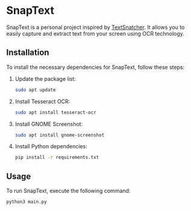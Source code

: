# SnapText

SnapText is a personal project inspired by [TextSnatcher](https://github.com/RajSolai/TextSnatcher). It allows you to easily capture and extract text from your screen using OCR technology.

## Installation

To install the necessary dependencies for SnapText, follow these steps:

1. Update the package list:

   ```bash
   sudo apt update
   ```

2. Install Tesseract OCR:

   ```bash
   sudo apt install tesseract-ocr
   ```

3. Install GNOME Screenshot:

   ```bash
   sudo apt install gnome-screenshot
   ```

4. Install Python dependencies:
   ```bash
   pip install -r requirements.txt
   ```

## Usage

To run SnapText, execute the following command:

```bash
python3 main.py
```
